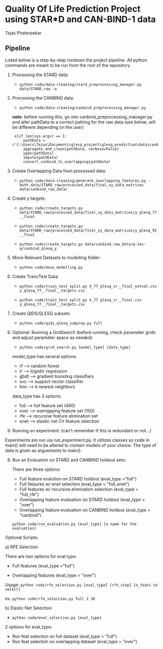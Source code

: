 # Quality Of Life Prediction Project using STAR*D and CAN-BIND-1 data
Tejas Phaterpekar

## Pipeline

Listed below is a step-by-step rundown the project pipeline. All python commands are meant to be run from the root of the repository. 

1) Processing the STARD data:

    - `python code/data-cleaning/stard_preprocessing_manager.py data/STARD_raw -a`

2) Processing the CANBIND data:

    - `python code/data-cleaning/canbind_preprocessing_manager.py`

    **note**: before running this, go into canbind_preprocessing_manager.py and alter pathData to a correct pathing for the raw data (see below; will be different depending on the user)

        elif len(sys.argv) == 1:
            pathData = r'C:\Users\Tejas\Documents\qlesq_project\qlesq_prediction\data\canbind_raw_data'
            aggregate_and_clean(pathData, verbose=False)
            ygen(pathData)
            impute(pathData)
            convert_canbind_to_overlapping(pathData)


3) Create Overlapping Data from processed data:

    - `python code/data-cleaning/generate_overlapping_features.py -both data/STARD_raw/processed_data/final_xy_data_matrices data/canbind_raw_data/`

4) Create y targets:

    - `python code/create_targets.py data/STARD_raw/processed_data/final_xy_data_matrices/y_qlesq_77__final`

    - `python code/create_targets.py data/STARD_raw/processed_data/final_xy_data_matrices/y_qlesq_91__final`

    - `python code/create_targets.py data/canbind_raw_data/q-les-q/canbind_qlesq_y`

5) Move Relevant Datasets to modelling folder:

    - `python code/move_modelling.py`

6) Create Train/Test Data:

    - `python code/train_test_split.py X_77_qlesq_sr__final_extval.csv y_qlesq_77__final__targets.csv `

    - `python code/train_test_split.py X_77_qlesq_sr__final.csv y_qlesq_77__final__targets.csv` 

7) Create QIDS/QLESQ subsets

    - `python code/qids_qlesq_subprep.py full`

7) Optional: Running a GridSearch (before running, check parameter grids and adjust parameter space as needed)


    - `python code/grid_search.py [model_type] [data_type] `

    model_type has several options:
    - rf --> random forest
    - lr --> logistic regression
    - gbdt --> gradient boosting classifiers
    - svc  --> support vector classifier
    - knn --> k nearest neighbors

    data_type has 3 options:
    - full --> full feature set (480)
    - over --> overlapping feature set (100)
    - rfe --> recursive feature elimination set
    - enet --> elastic net CV feature selection


8) Running an experiment: (can't remember if this is redundant or not...)

Experiments are run via run_experiment.py. It utilizes classes so code in main() will need to be altered to contain models of your choice. The type of data is given as arguements to main().

9) Run an Evaluation on STARD and CANBIND holdout sets:

    There are three options:
    - Full feature evalution on STARD holdout   (eval_type ="full")
    - Full fetaures w/ enet selection (eval_type = "full_enet")
    - Full features w/ recursive elimination selection (eval_type = "full_rfe")
    - Overlapping feature evaluation on STARD holdout (eval_type = "over")
    - Overlapping feature evaluation on CANBIND holdout (eval_type = "canbind")

    `python code/run_evaluation.py [eval_type] [a name for the evaluation]`


Optional Scripts:

a) RFE Selection

There are two options for eval type:
- Full features   (eval_type ="full")

- Overlapping features  (eval_type = "over")


Usage: `python code/rfe_selection.py [eval_type] [rfe_step] [n_feats to select]`

ex. `python code/rfe_selection.py full 1 30`

b) Elastic Net Selection

- `python code/enet_selection.py [eval_type]`

2 options for eval_type: 
- Run feat selection on full dataset  (eval_type = "full")
- Run feat selectoin on overlapping dataset (eval_type = "over")


